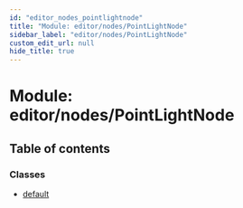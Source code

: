 ```yaml
---
id: "editor_nodes_pointlightnode"
title: "Module: editor/nodes/PointLightNode"
sidebar_label: "editor/nodes/PointLightNode"
custom_edit_url: null
hide_title: true
---
```


# Module: editor/nodes/PointLightNode

## Table of contents

### Classes

- [default](../classes/editor_nodes_pointlightnode.default.md)
